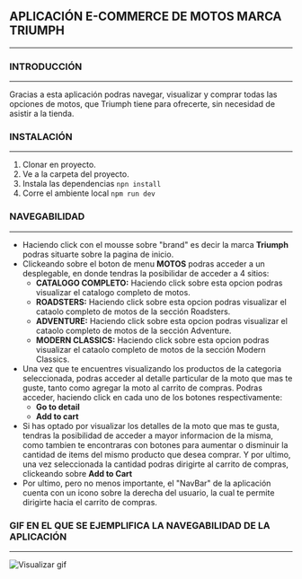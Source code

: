 ## APLICACIÓN E-COMMERCE DE MOTOS MARCA TRIUMPH
---

### INTRODUCCIÓN 
---
Gracias a esta aplicación podras navegar, visualizar y comprar todas las opciones de motos, que Triumph tiene para ofrecerte, sin necesidad de asistir a la tienda.


### INSTALACIÓN 
---
1. Clonar en proyecto.
1. Ve a la carpeta del proyecto.
1. Instala las dependencias `npn install`
1. Corre el ambiente local `npm run dev`

### NAVEGABILIDAD
---
* Haciendo click con el mousse sobre "brand" es decir la marca **Triumph** podras situarte sobre la pagina de inicio. 
* Clickeando sobre el boton de menu **MOTOS** podras acceder a un desplegable, en donde tendras la posibilidar de acceder a 4 sitios:    
    * **CATALOGO COMPLETO:**
    Haciendo click sobre esta opcion podras visualizar el catalogo completo de motos.
    * **ROADSTERS:**
Haciendo click sobre esta opcion podras visualizar el cataolo completo de motos de la sección Roadsters.
    * **ADVENTURE:**
Haciendo click sobre esta opcion podras visualizar el cataolo completo de motos de la sección Adventure.
    * **MODERN CLASSICS:**
Haciendo click sobre esta opcion podras visualizar el cataolo completo de motos de la sección Modern Classics.
* Una vez que te encuentres visualizando los productos de la categoria seleccionada, podras acceder al detalle particular de la moto que mas te guste, tanto como agregar la moto al carrito de compras. Podras acceder, haciendo click en cada uno de los botones respectivamente:
    * **Go to detail**
    * **Add to cart**
* Si has optado por visualizar los detalles de la moto que mas te gusta, tendras la posibilidad de acceder a mayor informacion de la misma, como tambien te encontraras con botones para aumentar o disminuir la cantidad de items del mismo producto que desea comprar. Y por ultimo, una vez seleccionada la cantidad podras dirigirte al carrito de compras, clickeando sobre **Add to Cart**
* Por ultimo, pero no menos importante, el "NavBar" de la aplicación cuenta con un icono sobre la derecha del usuario, la cual te permite dirigirte hacia el carrito de compras.

### GIF EN EL QUE SE EJEMPLIFICA LA NAVEGABILIDAD DE LA APLICACIÓN
---

![Visualizar gif](./src/assets/gifE-commerce.gif)
